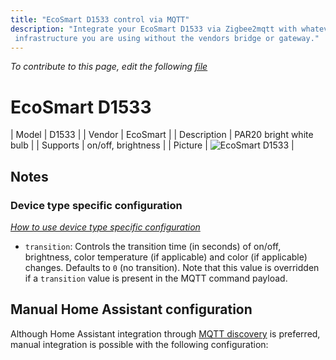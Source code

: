 ```yaml
---
title: "EcoSmart D1533 control via MQTT"
description: "Integrate your EcoSmart D1533 via Zigbee2mqtt with whatever smart home
 infrastructure you are using without the vendors bridge or gateway."
---
```


*To contribute to this page, edit the following
[file](https://github.com/Koenkk/zigbee2mqtt.io/blob/master/docs/devices/D1533.md)*

# EcoSmart D1533

| Model | D1533  |
| Vendor  | EcoSmart  |
| Description | PAR20 bright white bulb |
| Supports | on/off, brightness |
| Picture | ![EcoSmart D1533](./assets/devices/D1533.jpg) |

## Notes


### Device type specific configuration
*[How to use device type specific configuration](../information/configuration.md)*


* `transition`: Controls the transition time (in seconds) of on/off, brightness,
color temperature (if applicable) and color (if applicable) changes. Defaults to `0` (no transition).
Note that this value is overridden if a `transition` value is present in the MQTT command payload.


## Manual Home Assistant configuration
Although Home Assistant integration through [MQTT discovery](../integration/home_assistant) is preferred,
manual integration is possible with the following configuration:
